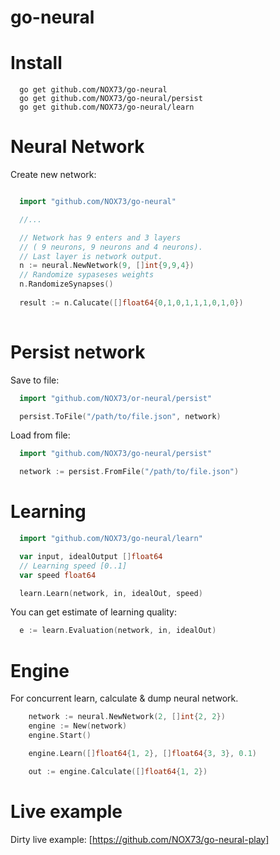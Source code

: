 go-neural
==============

# Install

```
  go get github.com/NOX73/go-neural
  go get github.com/NOX73/go-neural/persist
  go get github.com/NOX73/go-neural/learn
```

# Neural Network

Create new network:

```go

  import "github.com/NOX73/go-neural"

  //...

  // Network has 9 enters and 3 layers 
  // ( 9 neurons, 9 neurons and 4 neurons).
  // Last layer is network output.
  n := neural.NewNetwork(9, []int{9,9,4})
  // Randomize sypaseses weights
  n.RandomizeSynapses()
  
  result := n.Calucate([]float64{0,1,0,1,1,1,0,1,0})
  
```

# Persist network

Save to file:

```go
  import "github.com/NOX73/or-neural/persist"

  persist.ToFile("/path/to/file.json", network)
```

Load from file:

```go
  import "github.com/NOX73/go-neural/persist"

  network := persist.FromFile("/path/to/file.json")
```

# Learning

```go
  import "github.com/NOX73/go-neural/learn"

  var input, idealOutput []float64
  // Learning speed [0..1]
  var speed float64

  learn.Learn(network, in, idealOut, speed)
```

You can get estimate of learning quality:

```go
  e := learn.Evaluation(network, in, idealOut)
```

# Engine 

For concurrent learn, calculate & dump neural network.

```go
	network := neural.NewNetwork(2, []int{2, 2})
	engine := New(network)
	engine.Start()

	engine.Learn([]float64{1, 2}, []float64{3, 3}, 0.1)

	out := engine.Calculate([]float64{1, 2})
```

# Live example

Dirty live example: [https://github.com/NOX73/go-neural-play]

